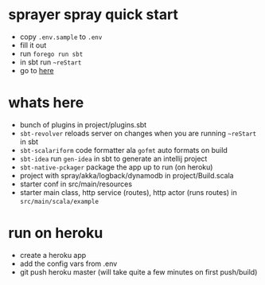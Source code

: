 # sprayer spray quick start

* copy `.env.sample` to `.env`
* fill it out
* run `forego run sbt`
* in sbt run `~reStart`
* go to [here](http://localhost:8080/tables)

# whats here

* bunch of plugins in project/plugins.sbt
* `sbt-revolver` reloads server on changes when you are running `~reStart` in sbt
* `sbt-scalariform` code formatter ala `gofmt` auto formats on build
* `sbt-idea`  run `gen-idea` in sbt to generate an intellij project
* `sbt-native-pckager` package the app up to run (on heroku)
* project with spray/akka/logback/dynamodb in project/Build.scala
* starter conf in src/main/resources
* starter main class, http service (routes), http actor (runs routes) in `src/main/scala/example`

# run on heroku

* create a heroku app
* add the config vars from .env
* git push heroku master (will take quite a few minutes on first push/build)


